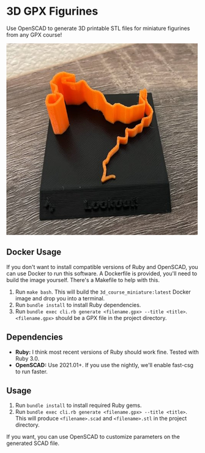 # 3D GPX Figurines

Use OpenSCAD to generate 3D printable STL files for miniature figurines from any
GPX course!

![A 3D printed GPX figurine](sample.jpg)

## Docker Usage

If you don't want to install compatible versions of Ruby and OpenSCAD, you can
use Docker to run this software. A Dockerfile is provided, you'll need to build
the image yourself. There's a Makefile to help with this.

1. Run `make bash`. This will build the `3d_course_miniature:latest` Docker
   image and drop you into a terminal.
2. Run `bundle install` to install Ruby dependencies.
3. Run `bundle exec cli.rb generate <filename.gpx> --title <title>`.
   `<filename.gpx>` should be a GPX file in the project directory.

## Dependencies

- **Ruby:** I think most recent versions of Ruby should work fine. Tested with
  Ruby 3.0.
- **OpenSCAD:** Use 2021.01+. If you use the nightly, we'll enable fast-csg to
  run faster.

## Usage

1. Run `bundle install` to install required Ruby gems.
2. Run `bundle exec cli.rb generate <filename.gpx> --title <title>`. This will
   produce `<filename>.scad` and `<filename>.stl` in the project directory.

If you want, you can use OpenSCAD to customize parameters on the generated SCAD
file.

